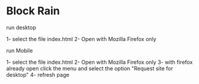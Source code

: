 # Block Rain

run desktop

1- select the file index.html
2- Open with Mozilla Firefox only

run Mobile

1- select the file index.html
2- Open with Mozilla Firefox only
3- with firefox already open click the menu and select the option "Request site for desktop"
4- refresh page

